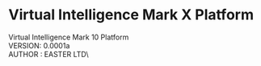 # Virtual Intelligence Mark X Platform
Virtual Intelligence Mark 10 Platform\
 VERSION: 0.0001a\
 AUTHOR : EASTER LTD\
